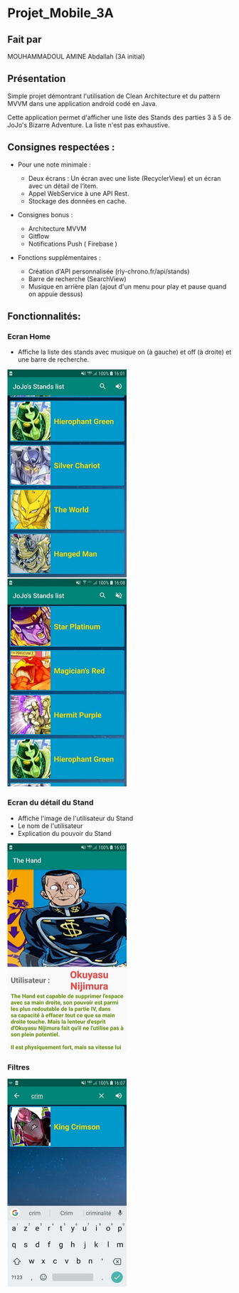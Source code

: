 # Projet_Mobile_3A
## Fait par
MOUHAMMADOUL AMINE Abdallah
(3A initial)

## Présentation

Simple projet démontrant l'utilisation de Clean Architecture et du pattern MVVM dans une application android codé en Java.

Cette application permet d'afficher une liste des Stands des parties 3 à 5 de JoJo's Bizarre Adventure. La liste n'est pas exhaustive.


## Consignes respectées :

- Pour une note minimale :

	- Deux écrans : Un écran avec une liste (RecyclerView) et un écran avec un détail de l’item.
	- Appel WebService à une API Rest.
	- Stockage des données en cache.

- Consignes bonus : 

	- Architecture MVVM
	- Gitflow
	- Notifications Push ( Firebase )

- Fonctions supplémentaires :
	
	- Création d'API personnalisée (rly-chrono.fr/api/stands)
	- Barre de recherche (SearchView)
	- Musique en arrière plan (ajout d'un menu pour play et pause quand on appuie dessus)
	


## Fonctionnalités: 

### Ecran Home 

- Affiche la liste des stands avec musique on (à gauche) et off (à droite) et une barre de recherche.

<img src="readme_images/liste_volume_on.jpg" width="268" height="467" alt="liste stands">        <img src="readme_images/liste_volume_off.jpg" width="268" height="467" alt="liste stands"> 

### Ecran du détail du Stand

- Affiche l'image de l'utilisateur du Stand
- Le nom de l'utilisateur
- Explication du pouvoir du Stand

<img src="readme_images/ecran_details.jpg" width="268" height="467" alt="détails stands">

### Filtres 

<img src="readme_images/barre_recherche.jpg" width="268" height="467" alt="Search View">



